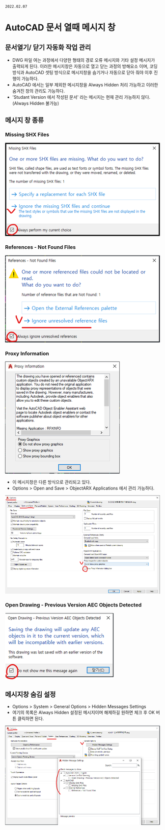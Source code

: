 `2022.02.07`

# AutoCAD 문서 열때 메시지 창

## 문서열기/ 닫기 자동화 작업 관리

- DWG 파일 여는 과정에서 다양한 형태의 경로 오류 메시지와 기타 설정 메시지가 출력되게 된다. 이러한 메시지창은 자동으로 열고 닫는 과정의 방해요소 이며, 코딩 방식과 AutoCAD 셋팅 방식으로 메시지창을 숨기거나 자동으로 닫아 줘야 이후 진행이 가능하다.
- AutoCAD 에서는 일부 제외한 메시지창을 Always Hidden 처리 가능하고 이러한 숨겨진 창의 관리도 가능하다.
- 'Studant Version 에서 작성된 문서' 라는 메시지는 현재 관리 가능하지 않다. (Always Hidden 불가능)

## 메시지 창 종류

### Missing SHX Files

![](images/2022-02-07-10-25-53.png)

### References - Not Found Files

![](images/2022-02-07-10-28-12.png)

### Proxy Information

![](images/2022-02-07-10-28-49.png)

- 이 메시지창은 다른 방식으로 관리되고 있다.
- Options > Open and Save > ObjectARX Applications 에서 관리 가능하다.

![](images/2022-02-07-10-29-47.png)

### Open Drawing - Previous Version AEC Objects Detected

![](images/2022-02-07-10-32-22.png)

## 메시지창 숨김 설정

- Options > System > General Options > Hidden Messages Settings
- 여기의 목록은 Always Hidden 설정된 메시지이며 해제하길 원하면 체크 후 OK 버튼 클릭하면 된다.

![](images/2022-02-07-10-33-30.png)
